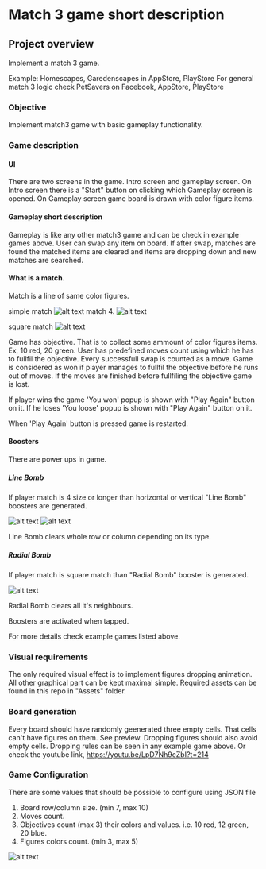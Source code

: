# Match 3 game short description

## Project overview
Implement a match 3 game. 

Example: Homescapes, Garedenscapes in AppStore, PlayStore
For general match 3 logic check PetSavers on Facebook, AppStore, PlayStore

### Objective
Implement match3 game with basic gameplay functionality.

### Game description

#### UI
There are two screens in the game. Intro screen and gameplay screen.
On Intro screen there is a "Start" button on clicking which Gameplay screen is opened.
On Gameplay screen game board is drawn with color figure items.

#### Gameplay short description
Gameplay is like any other match3 game and can be check in example games above.
User can swap any item on board. If after swap, matches are found the matched items are cleared and items are dropping down and new matches are searched.

#### What is a match.
Match is a line of same color figures. 

simple match
![alt text](https://github.com/Playrix-AM/DevTestGame/blob/master/resources/simple_match.jpg)
match 4.
![alt text](https://github.com/Playrix-AM/DevTestGame/blob/master/resources/horizontal_4_match_wo_bomb.jpg)

square match
![alt text](https://github.com/Playrix-AM/DevTestGame/blob/master/resources/square_match_wo_bomb.jpg)

Game has objective. That is to collect some ammount of color figures items. Ex, 10 red, 20 green.
User has predefined moves count using which he has to fullfil the objective. Every successfull swap is counted as a move.
Game is considered as won if player manages to fullfil the objective before he runs out of moves. If the moves are finished before fullfiling the objective game is lost.

If player wins the game 'You won' popup is shown with "Play Again" button on it.
If he loses 'You loose' popup is shown with "Play Again" button on it.

When 'Play Again' button is pressed game is restarted.

#### Boosters
There are power ups in game.
##### Line Bomb
If player match is 4 size or longer than horizontal or  vertical "Line Bomb" boosters are generated.

![alt text](https://github.com/Playrix-AM/DevTestGame/blob/master/resources/horizontal_4_match.jpg)
![alt text](https://github.com/Playrix-AM/DevTestGame/blob/master/resources/vertical_4_match.jpg)

Line Bomb clears whole row or column depending on its type.

##### Radial Bomb
If player match is square match than "Radial Bomb" booster is generated.

![alt text](https://github.com/Playrix-AM/DevTestGame/blob/master/resources/square_match.jpg)

Radial Bomb clears all it's neighbours.

Boosters are activated when tapped.

 For more details check example games listed above.

### Visual requirements
The only required visual effect is to implement figures dropping animation. All other graphical part can be kept maximal simple.
Required assets can be found in this repo in "Assets" folder.

### Board generation
Every board should have randomly geenerated three empty cells. That cells can't have figures on them. See preview.
Dropping figures should also avoid empty cells. Dropping rules can be seen in any example game above.
Or check the youtube link, https://youtu.be/LpD7Nh9cZbI?t=214

### Game Configuration
There are some values that should be possible to configure using JSON file
1. Board row/column size. (min 7, max 10)
2. Moves count.
3. Objectives count (max 3) their colors and values. i.e. 10 red, 12 green, 20 blue.
4. Figures colors count. (min 3, max 5)

![alt text](https://github.com/Playrix-AM/DevTestGame/blob/master/resources/preview.jpg)
